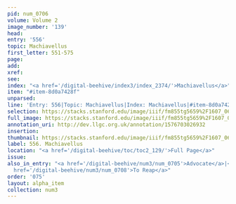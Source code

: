 ```yaml
---
pid: num_0706
volume: Volume 2
image_number: '139'
head: 
entry: '556'
topic: Machiavellus
first_letter: 551-575
page: 
add: 
xref: 
see: 
index: "<a href='/digital-beehive/index3/index_2374/'>Machiavellus</a>"
item: "#item-8d0a7428f"
unparsed: 
line: 'Entry: 556|Topic: Machiavellus|Index: Machiavellus|#item-8d0a7428f'
selection: https://stacks.stanford.edu/image/iiif/fm855tg5659%2F1607_0606/446,3254,2848,288/full/0/default.jpg
full_image: https://stacks.stanford.edu/image/iiif/fm855tg5659%2F1607_0606/full/full/0/default.jpg
annotation_uri: http://dev.llgc.org.uk/annotation/1576703026932
insertion: 
thumbnail: https://stacks.stanford.edu/image/iiif/fm855tg5659%2F1607_0606/446,3254,600,180/250,/0/default.jpg
label: 556. Machiavellus
location: "<a href='/digital-beehive/toc/toc2_129/'>Full Page</a>"
issue: 
also_in_entry: "<a href='/digital-beehive/num3/num_0705'>Advocate</a>|<a href='/digital-beehive/num3/num_0707'>Sexton</a>|<a
  href='/digital-beehive/num3/num_0708'>To Reap</a>"
order: '075'
layout: alpha_item
collection: num3
---
```

